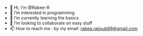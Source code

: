 - 👋 Hi, I’m @Rabee-R
- 👀 I’m interested in programming
- 🌱 I’m currently learning the basics
- 💞️ I’m looking to collaborate on easy stuff
- 📫 How to reach me : by my email: rabea.rajjoub99@gmail.com

<!---
Rabee-R/Rabee-R is a ✨ special ✨ repository because its `README.md` (this file) appears on your GitHub profile.
You can click the Preview link to take a look at your changes.
--->
